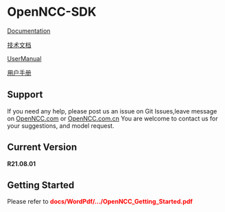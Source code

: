 # OpenNCC-SDK

[Documentation](https://eyecloudai.github.io/openncc)  

[技术文档](https://eyecloudai.github.io/openncc/ch)  

[UserManual](https://github.com/EyecloudAi/openncc/blob/master/docs/WordPdf/en/OpenNCC_UserManual_En.pdf)

[用户手册](https://gitee.com/eyecloud/openncc/blob/master/docs/WordPdf/ch/OpenNCC_UserManual_Ch.pdf)


## Support

If you need any help, please post us an issue on Git Issues,leave message on [OpenNCC.com](https://www.openncc.com) or [OpenNCC.com.cn](https://www.openncc.com.cn)
You are welcome to contact us for your suggestions, and model request.

## Current Version

**R21.08.01**

## Getting Started

Please refer to <font color="red">**docs/WordPdf/.../OpenNCC_Getting_Started.pdf**</font>

